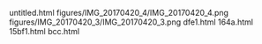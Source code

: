 untitled.html
figures/IMG_20170420_4/IMG_20170420_4.png
figures/IMG_20170420_3/IMG_20170420_3.png
dfe1.html
164a.html
15bf1.html
bcc.html
